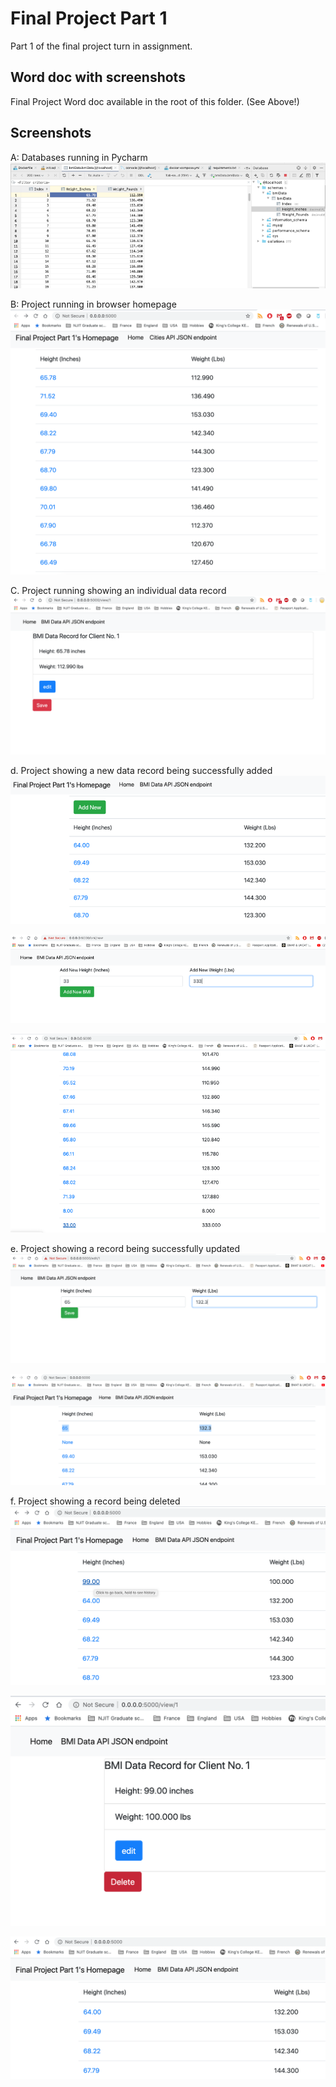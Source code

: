 # Final Project Part 1
Part 1 of the final project turn in assignment. 


## Word doc with screenshots
Final Project Word doc available in the root of this folder. (See Above!)

## Screenshots 

A: Databases running in Pycharm
![Image](screenshots/01.png)

B: Project running in browser homepage
![Image](screenshots/02.png)

C. Project running showing an individual data record
![Image](screenshots/03.png)

d.	Project showing a new data record being successfully added
![Image](screenshots/d01.png)

![Image](screenshots/d02.png)

![Image](screenshots/d03.png)

e.	Project showing a record being successfully updated
![Image](screenshots/05.png)

![Image](screenshots/06.png)

f.	Project showing a record being deleted
![Image](screenshots/07.png)

![Image](screenshots/08.png)

![Image](screenshots/09.png)
